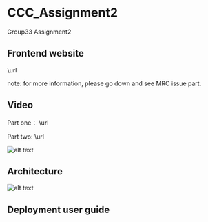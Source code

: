 # CCC_Assignment2
Group33 Assignment2

## Frontend website

\url
 
 note: for more information, please go down and see MRC issue part.

## Video
Part one： \url

Part two:  \url

![alt text](https://github.com/szzuo/CCC_Assignment2/tree/main/img/about_us.png)


## Architecture
![alt text](https://github.com/szzuo/CCC_Assignment2/tree/main/img/about_us.png)

## Deployment user guide



